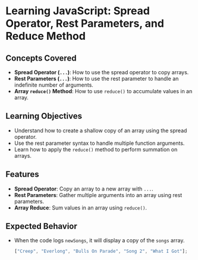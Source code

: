 # Learning JavaScript: Spread Operator, Rest Parameters, and Reduce Method

## Concepts Covered

- **Spread Operator (`...`)**: How to use the spread operator to copy arrays.
- **Rest Parameters (`...`)**: How to use the rest parameter to handle an indefinite number of arguments.
- **Array `reduce()` Method**: How to use `reduce()` to accumulate values in an array.

## Learning Objectives

- Understand how to create a shallow copy of an array using the spread operator.
- Use the rest parameter syntax to handle multiple function arguments.
- Learn how to apply the `reduce()` method to perform summation on arrays.

## Features

- **Spread Operator**: Copy an array to a new array with `...`.
- **Rest Parameters**: Gather multiple arguments into an array using rest parameters.
- **Array Reduce**: Sum values in an array using `reduce()`.

## Expected Behavior

- When the code logs `newSongs`, it will display a copy of the `songs` array.
  ```javascript
  ["Creep", "Everlong", "Bulls On Parade", "Song 2", "What I Got"];
  ```
